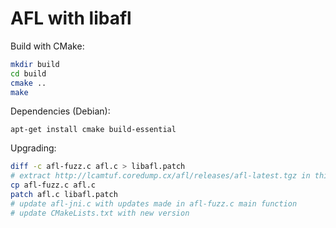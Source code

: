 # AFL with libafl

Build with CMake:

```bash
mkdir build
cd build
cmake ..
make
```

Dependencies (Debian):

    apt-get install cmake build-essential

Upgrading:

```bash
diff -c afl-fuzz.c afl.c > libafl.patch
# extract http://lcamtuf.coredump.cx/afl/releases/afl-latest.tgz in this directory
cp afl-fuzz.c afl.c
patch afl.c libafl.patch
# update afl-jni.c with updates made in afl-fuzz.c main function
# update CMakeLists.txt with new version
````